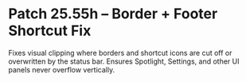 # Patch 25.55h – Border + Footer Shortcut Fix

Fixes visual clipping where borders and shortcut icons are cut off or overwritten by the status bar. Ensures Spotlight, Settings, and other UI panels never overflow vertically.
